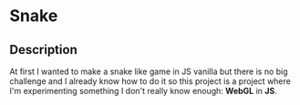 # Snake

## Description
At first I wanted to make a snake like game in JS vanilla but there is no big challenge and I already know how to do it so this project is a project where I'm experimenting something I don't really know enough: **WebGL** in **JS**.
